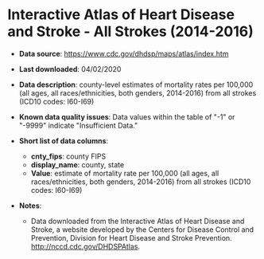 # Interactive Atlas of Heart Disease and Stroke - All Strokes (2014-2016)

- **Data source**: https://www.cdc.gov/dhdsp/maps/atlas/index.htm

- **Last downloaded**: 04/02/2020

- **Data description**: county-level estimates of mortality rates per 100,000 (all ages, all races/ethnicities, both genders, 2014-2016) from all strokes (ICD10 codes: I60-I69)

- **Known data quality issues**: Data values within the table of "-1" or "-9999" indicate "Insufficient Data."

- **Short list of data columns**: 
	- **cnty_fips**: county FIPS
	- **display_name**: county, state
	- **Value**: estimate of mortality rate per 100,000 (all ages, all races/ethnicities, both genders, 2014-2016) from all strokes (ICD10 codes: I60-I69)

- **Notes**:

	- Data downloaded from the Interactive Atlas of Heart Disease and Stroke, a website developed by the Centers for Disease Control and Prevention, Division for Heart Disease and Stroke Prevention. http://nccd.cdc.gov/DHDSPAtlas.